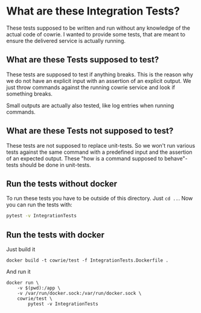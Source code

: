 # What are these Integration Tests?

These tests supposed to be written and run without any knowledge of the
actual code of cowrie. I wanted to provide some tests, that are meant to
ensure the delivered service is actually running.

## What are these Tests supposed to test?

These tests are supposed to test if anything breaks. This is the reason why
we do not have an explicit input with an assertion of an explicit output.
We just throw commands against the running cowrie service and look if something
breaks.

Small outputs are actually also tested, like log entries when running
commands.

## What are these Tests not supposed to test?

These tests are not supposed to replace unit-tests. So we won't run various
tests against the same command with a predefined input and the assertion of
an expected output. These "how is a command supposed to behave"-tests should
be done in unit-tests.

## Run the tests without docker

To run these tests you have to be outside of this directory. Just `cd ..`.
Now you can run the tests with:

```bash
pytest -v IntegrationTests
```

## Run the tests with docker

Just build it
```
docker build -t cowrie/test -f IntegrationTests.Dockerfile .
```

And run it
```
docker run \
    -v $(pwd):/app \
    -v /var/run/docker.sock:/var/run/docker.sock \
    cowrie/test \
        pytest -v IntegrationTests
```
